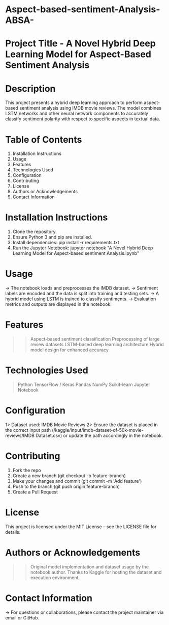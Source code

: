 # Aspect-based-sentiment-Analysis-ABSA-
# Project Title - A Novel Hybrid Deep Learning Model for Aspect-Based Sentiment Analysis
# Description
This project presents a hybrid deep learning approach to perform aspect-based sentiment analysis using IMDB movie reviews. The model combines LSTM networks and other neural network components to accurately classify sentiment polarity with respect to specific aspects in textual data.
# Table of Contents
1. Installation Instructions
2. Usage
3. Features
4. Technologies Used
5. Configuration
6. Contributing
7. License
8. Authors or Acknowledgements
9. Contact Information
# Installation Instructions
1. Clone the repository.
2. Ensure Python 3 and pip are installed.
3. Install dependencies: pip install -r requirements.txt
4. Run the Jupyter Notebook: jupyter notebook "A Novel Hybrid Deep Learning Model for Aspect-based sentiment Analysis.ipynb"
# Usage
-> The notebook loads and preprocesses the IMDB dataset.
-> Sentiment labels are encoded and the data is split into training and testing sets.
-> A hybrid model using LSTM is trained to classify sentiments.
-> Evaluation metrics and outputs are displayed in the notebook.
# Features
>> Aspect-based sentiment classification
>> Preprocessing of large review datasets
>> LSTM-based deep learning architecture
>> Hybrid model design for enhanced accuracy
#  Technologies Used
> Python
> TensorFlow / Keras
> Pandas
> NumPy
> Scikit-learn
> Jupyter Notebook
# Configuration
1> Dataset used: IMDB Movie Reviews
2> Ensure the dataset is placed in the correct input path (/kaggle/input/imdb-dataset-of-50k-movie-reviews/IMDB Dataset.csv) or update the path accordingly in the notebook.
# Contributing
1. Fork the repo
2. Create a new branch (git checkout -b feature-branch)
3. Make your changes and commit (git commit -m 'Add feature')
4. Push to the branch (git push origin feature-branch)
5. Create a Pull Request
# License
This project is licensed under the MIT License – see the LICENSE file for details.
#  Authors or Acknowledgements
>> Original model implementation and dataset usage by the notebook author.
>> Thanks to Kaggle for hosting the dataset and execution environment.
# Contact Information
-> For questions or collaborations, please contact the project maintainer via email or GitHub.


